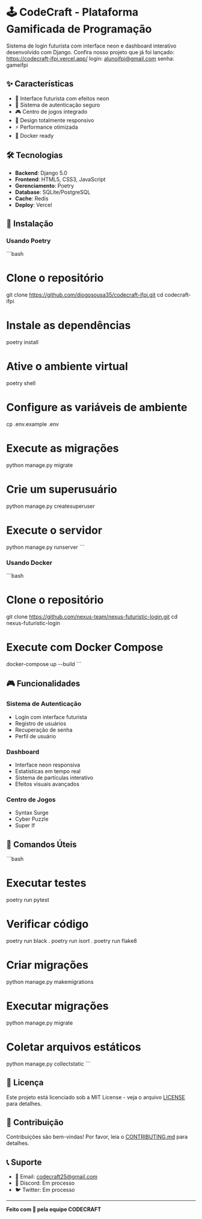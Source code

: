# 🕹️ CodeCraft - Plataforma Gamificada de Programação

Sistema de login futurista com interface neon e dashboard interativo desenvolvido com Django.
Confira nosso projeto que já foi lançado: https://codecraft-ifpi.vercel.app/
login: alunoifpi@gmail.com
senha: gameifpi

## ✨ Características

- 🎨 Interface futurista com efeitos neon
- 🔐 Sistema de autenticação seguro
- 🎮 Centro de jogos integrado
- 📱 Design totalmente responsivo
- ⚡ Performance otimizada
- 🐳 Docker ready

## 🛠️ Tecnologias

- **Backend**: Django 5.0
- **Frontend**: HTML5, CSS3, JavaScript
- **Gerenciamento**: Poetry
- **Database**: SQLite/PostgreSQL
- **Cache**: Redis
- **Deploy**: Vercel

## 🚀 Instalação

### Usando Poetry

\`\`\`bash
# Clone o repositório
git clone https://github.com/diogosousa35/codecraft-ifpi.git
cd codecraft-ifpi

# Instale as dependências
poetry install

# Ative o ambiente virtual
poetry shell

# Configure as variáveis de ambiente
cp .env.example .env

# Execute as migrações
python manage.py migrate

# Crie um superusuário
python manage.py createsuperuser

# Execute o servidor
python manage.py runserver
\`\`\`

### Usando Docker

\`\`\`bash
# Clone o repositório
git clone https://github.com/nexus-team/nexus-futuristic-login.git
cd nexus-futuristic-login

# Execute com Docker Compose
docker-compose up --build
\`\`\`

## 🎮 Funcionalidades

### Sistema de Autenticação
- Login com interface futurista
- Registro de usuários
- Recuperação de senha
- Perfil de usuário

### Dashboard
- Interface neon responsiva
- Estatísticas em tempo real
- Sistema de partículas interativo
- Efeitos visuais avançados

### Centro de Jogos
- Syntax Surge
- Cyber Puzzle
- Super If

## 🔧 Comandos Úteis

\`\`\`bash
# Executar testes
poetry run pytest

# Verificar código
poetry run black .
poetry run isort .
poetry run flake8

# Criar migrações
python manage.py makemigrations

# Executar migrações
python manage.py migrate

# Coletar arquivos estáticos
python manage.py collectstatic
\`\`\`

## 📝 Licença

Este projeto está licenciado sob a MIT License - veja o arquivo [LICENSE](LICENSE) para detalhes.

## 🤝 Contribuição

Contribuições são bem-vindas! Por favor, leia o [CONTRIBUTING.md](CONTRIBUTING.md) para detalhes.

## 📞 Suporte

- 📧 Email: codecraft25@gmail.com
- 💬 Discord: Em processo
- 🐦 Twitter: Em processo

---

**Feito com 💙 pela equipe CODECRAFT**
